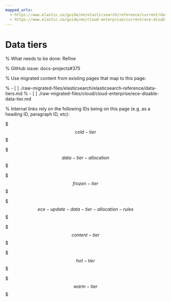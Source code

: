 ```yaml
---
mapped_urls:
  - https://www.elastic.co/guide/en/elasticsearch/reference/current/data-tiers.html
  - https://www.elastic.co/guide/en/cloud-enterprise/current/ece-disable-data-tier.html
---
```


# Data tiers

% What needs to be done: Refine

% GitHub issue: docs-projects#375

% Use migrated content from existing pages that map to this page:

% - [ ] ./raw-migrated-files/elasticsearch/elasticsearch-reference/data-tiers.md
% - [ ] ./raw-migrated-files/cloud/cloud-enterprise/ece-disable-data-tier.md

% Internal links rely on the following IDs being on this page (e.g. as a heading ID, paragraph ID, etc):

$$$cold-tier$$$

$$$data-tier-allocation$$$

$$$frozen-tier$$$

$$$ece-update-data-tier-allocation-rules$$$

$$$content-tier$$$

$$$hot-tier$$$

$$$warm-tier$$$